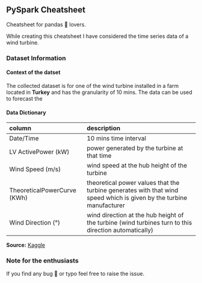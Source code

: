 ## PySpark Cheatsheet

Cheatsheet for pandas :panda_face: lovers.

While creating this cheatsheet I have considered the time series data of a wind turbine.

### Dataset Information

#### Context of the datset

The collected dataset is for one of the wind turbine installed in a farm located in **Turkey** and has the granularity of 10 mins. The data can be used to forecast the

#### Data Dictionary

| column                      | description                                                                                                         |
|:----------------------------|:--------------------------------------------------------------------------------------------------------------------|
| Date/Time                   | 10 mins time interval                                                                                               |
| LV ActivePower (kW)         | power generated by the turbine at that time                                                                             |
| Wind Speed (m/s)            | wind speed at the hub height of the turbine                                                                         |
| TheoreticalPowerCurve (KWh) | theoretical power values that the turbine generates with that wind speed which is given by the turbine manufacturer |
| Wind Direction (°)          | wind direction at the hub height of the turbine (wind turbines turn to this direction automatically)                |

**Source:** [Kaggle](https://www.kaggle.com/berkerisen/wind-turbine-scada-dataset)

### Note for the enthusiasts

If you find any bug 🐞 or typo feel free to raise the issue.

